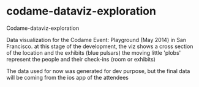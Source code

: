 codame-dataviz-exploration
==========================

Codame-dataviz-exploration


Data visualization for the Codame Event: Playground (May 2014) in San Francisco.
at this stage of the development, the viz shows a cross section of the location and the exhibits (blue pulsars) 
the moving little 'plobs' represent the people and their check-ins (room or exhibits)

The data used for now was generated for dev purpose, but the final data will be coming from the ios app of the attendees
